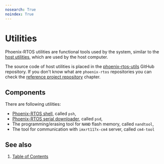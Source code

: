 ```yaml
---
nosearch: True
noindex: True
---
```


# Utilities

Phoenix-RTOS utilities are functional tools used by the system, similar to the
[host utilities](../hostutils/hostutils.md), which are used by the host computer.

The source code of host utilities is placed in the
[phoenix-rtos-utils](https://github.com/phoenix-rtos/phoenix-rtos-utils)
GitHub repository. If you don't know what are `phoenix-rtos` repositories you can check the
[reference project repository](../building/project.md) chapter.

## Components

There are following utilities:

- [Phoenix-RTOS shell](psh/psh.md), called `psh`,
- [Phoenix-RTOS serial downloader](psd.md), called `psd`,
- The programming/erasing tool for `NAND` flash memory, called `nandtool`,
- The tool for communication with `imxrt117x-cm4` server, called `cm4-tool`

## See also

1. [Table of Contents](../README.md)
